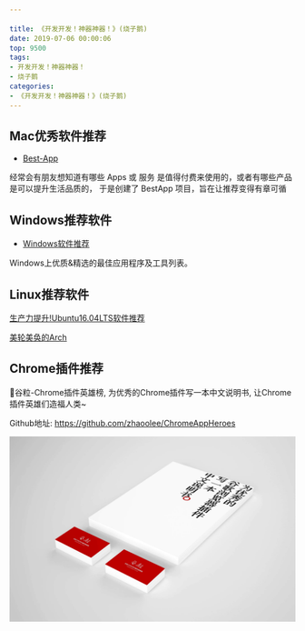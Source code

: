 ```yaml
---

title: 《开发开发！神器神器！》(烧子鹅)
date: 2019-07-06 00:00:06
top: 9500
tags: 
- 开发开发！神器神器！
- 烧子鹅
categories:
- 《开发开发！神器神器！》(烧子鹅)
---
```



## Mac优秀软件推荐

- [Best-App](https://github.com/hzlzh/Best-App)

经常会有朋友想知道有哪些 Apps 或 服务 是值得付费来使用的，或者有哪些产品是可以提升生活品质的， 于是创建了 BestApp 项目，旨在让推荐变得有章可循





## Windows推荐软件



- [Windows软件推荐](https://github.com/Awesome-Windows/Awesome/blob/master/README-cn.md)

Windows上优质&精选的最佳应用程序及工具列表。


<!-- more -->

## Linux推荐软件



[生产力提升!Ubuntu16.04LTS软件推荐](https://www.jianshu.com/p/49bac90a8a08)



[美轮美奂的Arch](https://www.jianshu.com/p/3d3da6b930a1)





## Chrome插件推荐



🌈谷粒-Chrome插件英雄榜, 为优秀的Chrome插件写一本中文说明书, 让Chrome插件英雄们造福人类~ 



Github地址:  https://github.com/zhaoolee/ChromeAppHeroes



![](https://raw.githubusercontent.com/zhaoolee/GraphBed/master/zhaoolee_images000002/96eba42b2eaac0dada3f7d19cf5d295a.jpeg)